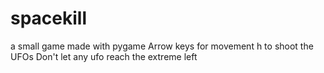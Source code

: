 # spacekill
 a small game made with pygame
 Arrow keys for movement
 h to shoot the UFOs
 Don't let any ufo reach the extreme left
